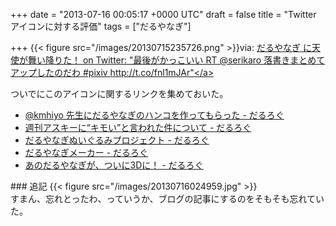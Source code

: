
+++
date = "2013-07-16 00:05:17 +0000 UTC"
draft = false
title = "Twitter アイコンに対する評価"
tags = ["だるやなぎ"]

+++
{{< figure src="/images/20130715235726.png"  >}}via: <a href="https://twitter.com/daruyanagi/status/277000515521490944">だるやなぎ に天使が舞い降りた！ on Twitter: "最後がかっこいい RT @serikaro 落書きまとめてアップしたのだわ #pixiv http://t.co/fnl1mJAr"</a><script>    window.twttr = (function(d, s, id) {        var js, fjs = d.getElementsByTagName(s)[0],            t = window.twttr || {};        if (d.getElementById(id)) return t;        js = d.createElement(s);        js.id = id;        js.src = "https://platform.twitter.com/widgets.js";        fjs.parentNode.insertBefore(js, fjs);        t._e = [];        t.ready = function(f) {            t._e.push(f);        };        return t;    }(document, "script", "twitter-wjs"));</script><script>    twttr.ready(function (twttr) {        var el = document.getElementsByClassName('twitter-syntax-tweet-id-356782013329571844');        for (var i=0;i<el.length;i++) {            if (!!el[i].getAttribute('data-is-tweet-loaded')){                continue;            }            el[i].setAttribute('data-is-tweet-loaded', '1');            twttr.widgets.createTweet('356782013329571844',el[i],{});        }    });</script><div class="twitter-syntax-tweet-id-356782013329571844"></div><script>    window.twttr = (function(d, s, id) {        var js, fjs = d.getElementsByTagName(s)[0],            t = window.twttr || {};        if (d.getElementById(id)) return t;        js = d.createElement(s);        js.id = id;        js.src = "https://platform.twitter.com/widgets.js";        fjs.parentNode.insertBefore(js, fjs);        t._e = [];        t.ready = function(f) {            t._e.push(f);        };        return t;    }(document, "script", "twitter-wjs"));</script><script>    twttr.ready(function (twttr) {        var el = document.getElementsByClassName('twitter-syntax-tweet-id-356784334549684224');        for (var i=0;i<el.length;i++) {            if (!!el[i].getAttribute('data-is-tweet-loaded')){                continue;            }            el[i].setAttribute('data-is-tweet-loaded', '1');            twttr.widgets.createTweet('356784334549684224',el[i],{});        }    });</script><div class="twitter-syntax-tweet-id-356784334549684224"></div><script>    window.twttr = (function(d, s, id) {        var js, fjs = d.getElementsByTagName(s)[0],            t = window.twttr || {};        if (d.getElementById(id)) return t;        js = d.createElement(s);        js.id = id;        js.src = "https://platform.twitter.com/widgets.js";        fjs.parentNode.insertBefore(js, fjs);        t._e = [];        t.ready = function(f) {            t._e.push(f);        };        return t;    }(document, "script", "twitter-wjs"));</script><script>    twttr.ready(function (twttr) {        var el = document.getElementsByClassName('twitter-syntax-tweet-id-356785055722508292');        for (var i=0;i<el.length;i++) {            if (!!el[i].getAttribute('data-is-tweet-loaded')){                continue;            }            el[i].setAttribute('data-is-tweet-loaded', '1');            twttr.widgets.createTweet('356785055722508292',el[i],{});        }    });</script><div class="twitter-syntax-tweet-id-356785055722508292"></div><script>    window.twttr = (function(d, s, id) {        var js, fjs = d.getElementsByTagName(s)[0],            t = window.twttr || {};        if (d.getElementById(id)) return t;        js = d.createElement(s);        js.id = id;        js.src = "https://platform.twitter.com/widgets.js";        fjs.parentNode.insertBefore(js, fjs);        t._e = [];        t.ready = function(f) {            t._e.push(f);        };        return t;    }(document, "script", "twitter-wjs"));</script><script>    twttr.ready(function (twttr) {        var el = document.getElementsByClassName('twitter-syntax-tweet-id-356785177193750528');        for (var i=0;i<el.length;i++) {            if (!!el[i].getAttribute('data-is-tweet-loaded')){                continue;            }            el[i].setAttribute('data-is-tweet-loaded', '1');            twttr.widgets.createTweet('356785177193750528',el[i],{});        }    });</script><div class="twitter-syntax-tweet-id-356785177193750528"></div>ついでにこのアイコンに関するリンクを集めておいた。

<ul>
<li><a href="https://blog.daruyanagi.jp/entry/2013/04/13/202304">@kmhiyo 先生にだるやなぎのハンコを作ってもらった - だるろぐ</a></li>
<li><a href="https://blog.daruyanagi.jp/entry/2013/03/18/201438">週刊アスキーに“キモい”と言われた件について - だるろぐ</a></li>
<li><a href="https://blog.daruyanagi.jp/entry/2013/03/12/071453">だるやなぎぬいぐるみプロジェクト - だるろぐ</a></li>
<li><a href="https://blog.daruyanagi.jp/entry/2013/01/03/152141">だるやなぎメーカー - だるろぐ</a></li>
<li><a href="https://blog.daruyanagi.jp/entry/2012/02/16/004349">あのだるやなぎが、ついに3Dに！ - だるろぐ</a></li>
</ul>
<div class="section">
    ### 追記
    {{< figure src="/images/20130716024959.jpg"  >}}<script>    window.twttr = (function(d, s, id) {        var js, fjs = d.getElementsByTagName(s)[0],            t = window.twttr || {};        if (d.getElementById(id)) return t;        js = d.createElement(s);        js.id = id;        js.src = "https://platform.twitter.com/widgets.js";        fjs.parentNode.insertBefore(js, fjs);        t._e = [];        t.ready = function(f) {            t._e.push(f);        };        return t;    }(document, "script", "twitter-wjs"));</script><script>    twttr.ready(function (twttr) {        var el = document.getElementsByClassName('twitter-syntax-tweet-id-356795680062316544');        for (var i=0;i<el.length;i++) {            if (!!el[i].getAttribute('data-is-tweet-loaded')){                continue;            }            el[i].setAttribute('data-is-tweet-loaded', '1');            twttr.widgets.createTweet('356795680062316544',el[i],{});        }    });</script><div class="twitter-syntax-tweet-id-356795680062316544"></div>すまん、忘れとったわ、っていうか、ブログの記事にするのをそもそも忘れていた。

</div>

